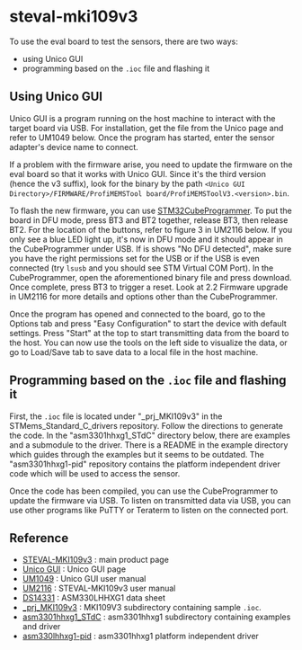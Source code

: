 # steval-mki109v3

To use the eval board to test the sensors, there are two ways:
- using Unico GUI
- programming based on the `.ioc` file and flashing it

## Using Unico GUI

Unico GUI is a program running on the host machine to interact with the target board via USB.
For installation, get the file from the Unico page and refer to UM1049 below.
Once the program has started, enter the sensor adapter's device name to connect.

If a problem with the firmware arise, you need to update the firmware on the eval board so that it works with Unico GUI.
Since it's the third version (hence the v3 suffix), look for the binary by the path `<Unico GUI Directory>/FIRMWARE/ProfiMEMSTool board/ProfiMEMSToolV3.<version>.bin`.

To flash the new firmware, you can use [STM32CubeProgrammer](https://www.st.com/en/development-tools/stm32cubeprog.html).
To put the board in DFU mode, press BT3 and BT2 together, release BT3, then release BT2.
For the location of the buttons, refer to figure 3 in UM2116 below.
If you only see a blue LED light up, it's now in DFU mode and it should appear in the CubeProgrammer under USB.
If is shows "No DFU detected", make sure you have the right permissions set for the USB or if the USB is even connected (try `lsusb` and you should see STM Virtual COM Port).
In the CubeProgrammer, open the aforementioned binary file and press download.
Once complete, press BT3 to trigger a reset.
Look at 2.2 Firmware upgrade in UM2116 for more details and options other than the CubeProgrammer.

Once the program has opened and connected to the board, go to the Options tab and press "Easy Configuration" to start the device with default settings.
Press "Start" at the top to start transmitting data from the board to the host.
You can now use the tools on the left side to visualize the data, or go to Load/Save tab to save data to a local file in the host machine.

## Programming based on the `.ioc` file and flashing it

First, the `.ioc` file is located under "_prj_MKI109v3" in the STMems_Standard_C_drivers repository.
Follow the directions to generate the code.
In the "asm3301hhxg1_STdC" directory below, there are examples and a submodule to the driver.
There is a README in the example directory which guides through the examples but it seems to be outdated.
The "asm3301hhxg1-pid" repository contains the platform independent driver code which will be used to access the sensor.

Once the code has been compiled, you can use the CubeProgrammer to update the firmware via USB.
To listen on transmitted data via USB, you can use other programs like PuTTY or Teraterm to listen on the connected port.

## Reference

- [STEVAL-MKI109v3](https://www.st.com/en/evaluation-tools/steval-mki109v3.html#overview) : main product page
- [Unico GUI](https://www.st.com/en/development-tools/unico-gui.html) : Unico GUI page
- [UM1049](https://www.st.com/resource/en/user_manual/um1049-unico-gui-stmicroelectronics.pdf) : Unico GUI user manual
- [UM2116](https://www.st.com/resource/en/user_manual/um2116-stevalmki109v3-professional-mems-tool-motherboard-for-mems-adapter-boards-stmicroelectronics.pdf) : STEVAL-MKI109v3 user manual
- [DS14331](https://www.st.com/resource/en/datasheet/asm330lhhxg1.pdf) : ASM330LHHXG1 data sheet
- [_prj_MKI109v3](https://github.com/STMicroelectronics/STMems_Standard_C_drivers/tree/master/_prj_MKI109V3) : MKI109V3 subdirectory containing sample `.ioc`.
- [asm3301hhxg1_STdC](https://github.com/STMicroelectronics/STMems_Standard_C_drivers/tree/master/asm330lhhxg1_STdC) : asm3301hhxg1 subdirectory containing examples and driver
- [asm330lhhxg1-pid](https://github.com/STMicroelectronics/asm330lhhxg1-pid/tree/master) : asm3301hhxg1 platform independent driver
